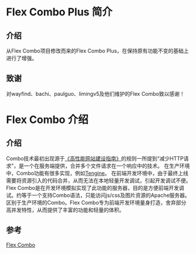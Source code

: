 # Flex Combo Plus 简介

## 介绍

从Flex Combo项目修改而来的Flex Combo Plus，在保持原有功能不变的基础上进行了增强。

## 致谢

对wayfind、bachi、paulguo、limingv5及他们维护的Flex Combo致以感谢！

# Flex Combo 介绍

## 介绍

Combo技术最初出现源于[《高性能网站建设指南》](http://book.douban.com/subject/3132277/)的规则一所提到“减少HTTP请求"，是一个在服务端提供，合并多个文件请求在一个响应中的技术。
在生产环境中，Combo功能有很多实现，例如[Tengine](http://tengine.taobao.org/document_cn/http_concat_cn.html)。 
在前端开发环境中，由于最终上线需要将资源引入的代码合并，从而无法在本地轻量开发调试，引起开发调试不便。
Flex Combo是在开发环境模拟实现了此功能的服务器，目的是方便前端开发调试。约等于一个支持Combo语法，只能访问js/css及图片资源的Apache服务器。
区别于生产环境的Combo。Flex Combo专为前端开发环境量身打造，舍弃部分高并发特性，从而提供了丰富的功能和轻量的体积。

## 参考

[Flex Combo](https://github.com/wayfind/flex-combo)
